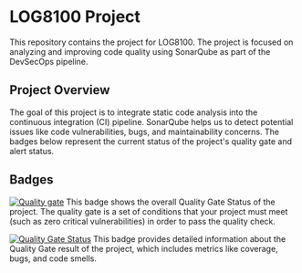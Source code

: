 # LOG8100 Project
This repository contains the project for LOG8100. The project is focused on analyzing and improving code quality using SonarQube as part of the DevSecOps pipeline.

## Project Overview
The goal of this project is to integrate static code analysis into the continuous integration (CI) pipeline. SonarQube helps us to detect potential issues like code vulnerabilities, bugs, and maintainability concerns. The badges below represent the current status of the project's quality gate and alert status.

## Badges
[![Quality gate](https://side-platinum-arab-invited.trycloudflare.com/api/project_badges/quality_gate?project=log8100-tp1&token=sqb_17e3c5803215cb9f52fd219e3cdae8ab3288744f)](https://side-platinum-arab-invited.trycloudflare.com/dashboard?id=log8100-tp1)
This badge shows the overall Quality Gate Status of the project. The quality gate is a set of conditions that your project must meet (such as zero critical vulnerabilities) in order to pass the quality check.

[![Quality Gate Status](https://side-platinum-arab-invited.trycloudflare.com/api/project_badges/measure?project=log8100-tp1&metric=alert_status&token=sqb_17e3c5803215cb9f52fd219e3cdae8ab3288744f)](https://side-platinum-arab-invited.trycloudflare.com/dashboard?id=log8100-tp1)
This badge provides detailed information about the Quality Gate result of the project, which includes metrics like coverage, bugs, and code smells.
